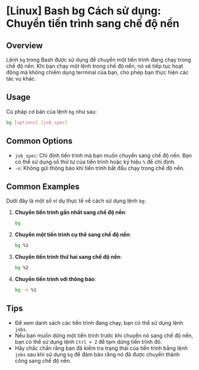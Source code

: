 # [Linux] Bash bg Cách sử dụng: Chuyển tiến trình sang chế độ nền

## Overview
Lệnh `bg` trong Bash được sử dụng để chuyển một tiến trình đang chạy trong chế độ nền. Khi bạn chạy một lệnh trong chế độ nền, nó sẽ tiếp tục hoạt động mà không chiếm dụng terminal của bạn, cho phép bạn thực hiện các tác vụ khác.

## Usage
Cú pháp cơ bản của lệnh `bg` như sau:
```bash
bg [options] [job_spec]
```

## Common Options
- `job_spec`: Chỉ định tiến trình mà bạn muốn chuyển sang chế độ nền. Bạn có thể sử dụng số thứ tự của tiến trình hoặc ký hiệu `%` để chỉ định.
- `-n`: Không gửi thông báo khi tiến trình bắt đầu chạy trong chế độ nền.

## Common Examples
Dưới đây là một số ví dụ thực tế về cách sử dụng lệnh `bg`:

1. **Chuyển tiến trình gần nhất sang chế độ nền**:
   ```bash
   bg
   ```

2. **Chuyển một tiến trình cụ thể sang chế độ nền**:
   ```bash
   bg %1
   ```

3. **Chuyển tiến trình thứ hai sang chế độ nền**:
   ```bash
   bg %2
   ```

4. **Chuyển tiến trình với thông báo**:
   ```bash
   bg -n %1
   ```

## Tips
- Để xem danh sách các tiến trình đang chạy, bạn có thể sử dụng lệnh `jobs`.
- Nếu bạn muốn dừng một tiến trình trước khi chuyển nó sang chế độ nền, bạn có thể sử dụng lệnh `Ctrl + Z` để tạm dừng tiến trình đó.
- Hãy chắc chắn rằng bạn đã kiểm tra trạng thái của tiến trình bằng lệnh `jobs` sau khi sử dụng `bg` để đảm bảo rằng nó đã được chuyển thành công sang chế độ nền.